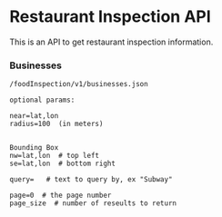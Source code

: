 Restaurant Inspection API
=========================


This is an API to get restaurant inspection information.


### Businesses

    /foodInspection/v1/businesses.json
    
    optional params:
    
    near=lat,lon 
    radius=100  (in meters)


    Bounding Box
    nw=lat,lon  # top left
    se=lat,lon  # bottom right

    query=   # text to query by, ex "Subway"

    page=0  # the page number
    page_size  # number of reseults to return


